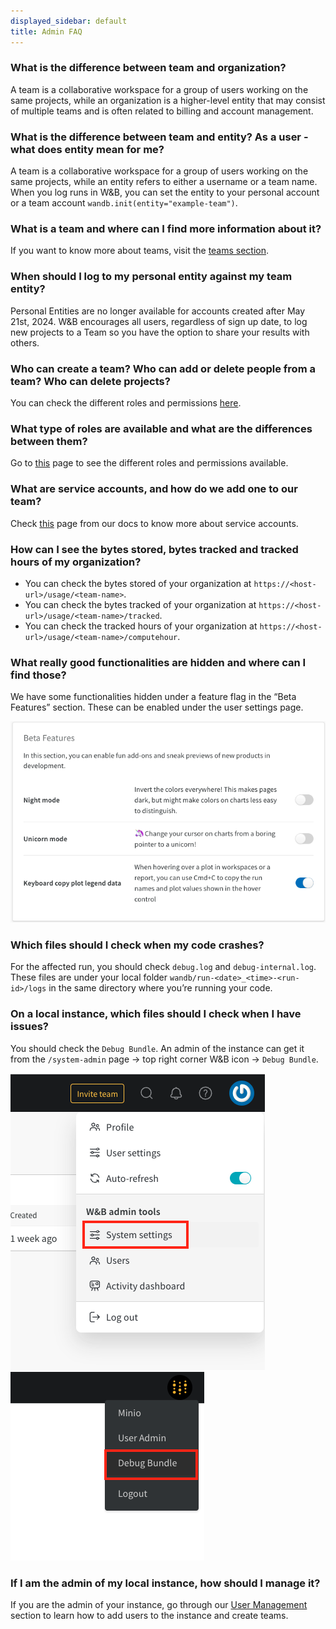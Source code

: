 ```yaml
---
displayed_sidebar: default
title: Admin FAQ
---
```


### What is the difference between team and organization?

A team is a collaborative workspace for a group of users working on the same projects, while an organization is a higher-level entity that may consist of multiple teams and is often related to billing and account management.

### What is the difference between team and entity? As a user - what does entity mean for me?

A team is a collaborative workspace for a group of users working on the same projects, while an entity refers to either a username or a team name. When you log runs in W&B, you can set the entity to your personal account or a team account `wandb.init(entity="example-team")`.

### What is a team and where can I find more information about it?

If you want to know more about teams, visit the [teams section](../app/features/teams.md).

### When should I log to my personal entity against my team entity?

Personal Entities are no longer available for accounts created after May 21st, 2024. W&B encourages all users, regardless of sign up date, to log new projects to a Team so you have the option to share your results with others.

### Who can create a team? Who can add or delete people from a team? Who can delete projects?

You can check the different roles and permissions [here](../app/features/teams.md#team-roles-and-permissions).

### What type of roles are available and what are the differences between them?

Go to [this](../app/features/teams.md#team-roles-and-permissions) page to see the different roles and permissions available.

### What are service accounts, and how do we add one to our team? 

Check [this](./general.md#what-is-a-service-account-and-why-is-it-useful) page from our docs to know more about service accounts.

### How can I see the bytes stored, bytes tracked and tracked hours of my organization?

* You can check the bytes stored of your organization at `https://<host-url>/usage/<team-name>`.
* You can check the bytes tracked of your organization at `https://<host-url>/usage/<team-name>/tracked`.
* You can check the tracked hours of your organization at `https://<host-url>/usage/<team-name>/computehour`.

### What really good functionalities are hidden and where can I find those?

We have some functionalities hidden under a feature flag in the “Beta Features” section. These can be enabled under the user settings page.

![Available beta features hidden under a feature flag](/images/technical_faq/beta_features.png)

### Which files should I check when my code crashes? 

For the affected run, you should check `debug.log` and `debug-internal.log`. These files are under your local folder `wandb/run-<date>_<time>-<run-id>/logs` in the same directory where you’re running your code.

### On a local instance, which files should I check when I have issues?

You should check the `Debug Bundle`. An admin of the instance can get it from the `/system-admin` page -> top right corner W&B icon -> `Debug Bundle`.

![Access System settings page as an Admin of a local instance](/images/technical_faq/local_system_settings.png)
![Download the Debug Bundle as an Admin of a local instance](/images/technical_faq/debug_bundle.png)

### If I am the admin of my local instance, how should I manage it?

If you are the admin of your instance, go through our [User Management](../hosting/iam/manage-organization.md) section to learn how to add users to the instance and create teams.